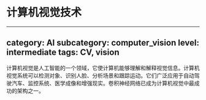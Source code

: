 # 计算机视觉技术

---
category: AI
subcategory: computer_vision
level: intermediate
tags: CV, vision
---

计算机视觉是人工智能的一个领域，它使计算机能够理解和解释视觉信息。计算机视觉系统可以检测对象、识别人脸、分析场景和跟踪运动。它们广泛应用于自动驾驶汽车、监控系统、医学成像和增强现实。卷积神经网络已成为计算机视觉中最成功的架构之一。